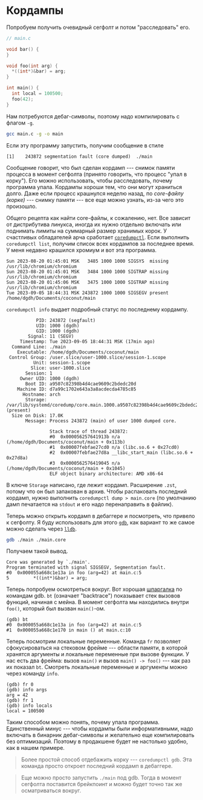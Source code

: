 # Кордампы

Попробуем получить очевидный сегфолт и потом "расследовать" его.

```c
// main.c

void bar() {
}

void foo(int arg) {
  *((int*)&bar) = arg;
}

int main() {
  int local = 100500;
  foo(42);
}
```

Нам потребуются дебаг-символы, поэтому надо компилировать с флагом `-g`.

```bash
gcc main.c -g -o main
```

Если эту программу запустить, получим сообщение в стиле

```
[1]    243872 segmentation fault (core dumped)  ./main
```

Сообщение говорит, что был сделан кордамп --- снимок памяти процесса в момент
сегфолта (принято говорить, что процесс "упал в корку"). Его можно
использовать, чтобы расследовать, почему программа упала. Кордампы хороши тем,
что они могут храниться долго. Даже если процесс крашнулся неделю назад, по
_core-файлу (корке)_ --- снимку памяти --- все еще можно узнать, из-за чего это
произошло.

Общего рецепта как найти core-файлы, к сожалению, нет. Все зависит от
дистрибутива линукса, иногда их нужно отдельно включать или поднимать лимиты на
суммарный размер хранимых корок. У счастливых обладателей арча сработает
[`coredumpctl`](https://man7.org/linux/man-pages/man1/coredumpctl.1.html). Если
выполнить `coredumpctl list`, получим список всех кордампов за последнее время.
У меня недавно крашился хромиум и вот эта программа.

```
Sun 2023-08-20 01:45:01 MSK   3485 1000 1000 SIGSYS  missing  /usr/lib/chromium/chromium
Sun 2023-08-20 01:45:01 MSK   3484 1000 1000 SIGTRAP missing  /usr/lib/chromium/chromium
Sun 2023-08-20 01:45:06 MSK   3475 1000 1000 SIGTRAP missing  /usr/lib/chromium/chromium
Tue 2023-09-05 18:44:31 MSK 243872 1000 1000 SIGSEGV present  /home/dgdh/Documents/coconut/main
```

`coredumpctl info` выдает подробный статус по последнему кордампу.
```
           PID: 243872 (segfault)
           UID: 1000 (dgdh)
           GID: 1000 (dgdh)
        Signal: 11 (SEGV)
     Timestamp: Tue 2023-09-05 18:44:31 MSK (17min ago)
  Command Line: ./main
    Executable: /home/dgdh/Documents/coconut/main
 Control Group: /user.slice/user-1000.slice/session-1.scope
          Unit: session-1.scope
         Slice: user-1000.slice
       Session: 1
     Owner UID: 1000 (dgdh)
       Boot ID: a9507c82398b4d4cae9609c2bdedc20d
    Machine ID: d7a99c1702e643a3a8acdecda4785c85
      Hostname: arch
       Storage: /var/lib/systemd/coredump/core.main.1000.a9507c82398b4d4cae9609c2bdedc20d.243872.1693928671000000.zst (present)
  Size on Disk: 17.0K
       Message: Process 243872 (main) of user 1000 dumped core.

                Stack trace of thread 243872:
                #0  0x000056257641913b n/a (/home/dgdh/Documents/coconut/main + 0x113b)
                #1  0x00007febfae27cd0 n/a (libc.so.6 + 0x27cd0)
                #2  0x00007febfae27d8a __libc_start_main (libc.so.6 + 0x27d8a)
                #3  0x0000562576419045 n/a (/home/dgdh/Documents/coconut/main + 0x1045)
                ELF object binary architecture: AMD x86-64
```

В ключе `Storage` написано, где лежит кордамп. Расширение `.zst`, потому что он
был запакован в архив. Чтобы распаковать последний кордамп, нужно выполнить
`coredumpctl dump > main.core` (по умолчанию дамп печатается на `stdout` и его
надо перенаправить в файлик).

Теперь можно открыть кордамп в дебаггере и посмотреть, что привело к сегфолту.
Я буду использовать для этого [`gdb`](https://www.sourceware.org/gdb/), как
вариант то же самое можно сделать через [`lldb`](https://lldb.llvm.org/).
```bash
gdb ./main ./main.core
```
Получаем такой вывод.
```
Core was generated by `./main'.
Program terminated with signal SIGSEGV, Segmentation fault.
#0  0x000055a668c1e13a in foo (arg=42) at main.c:5
5         *((int*)&bar) = arg;
```

Теперь попробуем осмотреться вокруг. Вот хорошая
[шпаргалка](https://users.ece.utexas.edu/~adnan/gdb-refcard.pdf) по командам
gdb. `bt` (означает "backtrace") показывает стек вызовов функций, начиная с
мейна. В момент сегфолта мы находились внутри `foo()`, который был вызван
`main()`-ом.

```
(gdb) bt
#0  0x000055a668c1e13a in foo (arg=42) at main.c:5
#1  0x000055a668c1e170 in main () at main.c:10
```

Теперь посмотрим локальные переменные. Команда `fr` позволяет сфокусироваться
на стековом фрейме --- области памяти, в которой хранятся аргументы и локальные
переменные при вызове функции. У нас есть два фрейма: вызов `main()` и вызов
`main() -> foo()` --- как раз их показал `bt`. Смотреть локальные переменные и
аргументы можно через команду `info`.

```
(gdb) fr 0
(gdb) info args
arg = 42
(gdb) fr 1
(gdb) info locals
local = 100500
```

Таким способом можно понять, почему упала программа. Единственный минус ---
чтобы кордампы были информативными, надо включать в бинарник дебаг-символы и
желательно еще компилировать без оптимизаций. Поэтому в продакшене будет не
настолько удобно, как в нашем примере.

> Более простой способ отдебажить корку --- `coredumpctl gdb`. Эта команда
> просто откроет последний кордамп в дебаггере.

> Еще можно просто запустить `./main` под gdb. Тогда в момент сегфолта
> поставится брейкпоинт и можно будет точно так же осматриваться вокруг.
